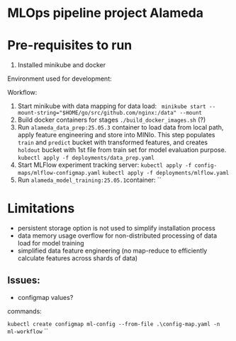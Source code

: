 # MLOps pipeline project Alameda

# Pre-requisites to run 

1. Installed minikube and docker

Environment used for development:

Workflow:
1. Start minikube with data mapping for data load:
` minikube start --mount-string="$HOME/go/src/github.com/nginx:/data" --mount`
2. Build docker containers for stages
`./build_docker_images.sh` (?)
3. Run `alameda_data_prep:25.05.3` container to load data from local path, apply feature engineering and store into MINIo.
This step populates `train` and `predict` bucket with transformed features, and creates `holdout` bucket with 1st file from train set for model evaluation purpose.
`kubectl apply -f deployments/data_prep.yaml`
4. Start MLFlow experiment tracking server:
`kubectl apply -f config-maps/mlflow-configmap.yaml`
`kubectl apply -f deployments/mlflow.yaml`
5. Run `alameda_model_training:25.05.1`container:
``

# Limitations
- persistent storage option is not used to simplify installation process
- data memory usage overflow for non-distributed processing of data load for model training
- simplified data feature engineering (no map-reduce to efficiently calculate features across shards of data)

## Issues:

- configmap values?


commands:


`kubectl create configmap ml-config --from-file .\config-map.yaml -n ml-workflow`
``